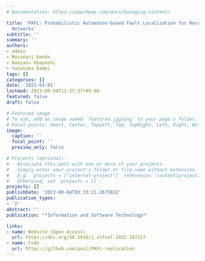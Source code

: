 ```yaml
---
# Documentation: https://wowchemy.com/docs/managing-content/

title: 'PAFL: Probabilistic Automaton-based Fault Localization for Recurrent Neural
  Networks'
subtitle: ''
summary: ''
authors:
- admin
- Masanari Kondo
- Naoyasu Ubayashi
- Yasutaka Kamei
tags: []
categories: []
date: '2023-03-01'
lastmod: 2023-08-04T11:27:37+09:00
featured: false
draft: false

# Featured image
# To use, add an image named `featured.jpg/png` to your page's folder.
# Focal points: Smart, Center, TopLeft, Top, TopRight, Left, Right, BottomLeft, Bottom, BottomRight.
image:
  caption: ''
  focal_point: ''
  preview_only: false

# Projects (optional).
#   Associate this post with one or more of your projects.
#   Simply enter your project's folder or file name without extension.
#   E.g. `projects = ["internal-project"]` references `content/project/deep-learning/index.md`.
#   Otherwise, set `projects = []`.
projects: []
publishDate: '2023-08-04T03:33:21.267582Z'
publication_types:
- '2'
abstract: ''
publication: '*Information and Software Technology*'

links: 
- name: Website (Open Access)
  url: https://doi.org/10.1016/j.infsof.2022.107117
- name: Code
  url: https://github.com/posl/PAFL-replication
---
```

